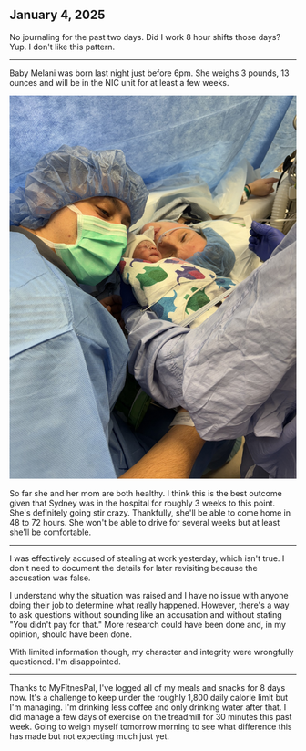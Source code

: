 ## January 4, 2025

No journaling for the past two days. Did I work 8 hour shifts those days? Yup. I don't like this pattern.

---

Baby Melani was born last night just before 6pm. She weighs 3 pounds, 13 ounces and will be in the NIC unit for at least a few weeks.

![Melani and family](../../../Images/IMG_9309.jpeg)

So far she and her mom are both healthy. I think this is the best outcome given that Sydney was in the hospital for roughly 3 weeks to this point. She's definitely going stir crazy. Thankfully, she'll be able to come home in 48 to 72 hours. She won't be able to drive for several weeks but at least she'll be comfortable.

---

I was effectively accused of stealing at work yesterday, which isn't true. I don't need to document the details for later revisiting because the accusation was false. 

I understand why the situation was raised and I have no issue with anyone doing their job to determine what really happened. However, there's a way to ask questions without sounding like an accusation and without stating "You didn't pay for that." More research could have been done and, in my opinion, should have been done.

With limited information though, my character and integrity were wrongfully questioned. I'm disappointed.

---

Thanks to MyFitnesPal, I've logged all of my meals and snacks for 8 days now. It's a challenge to keep under the roughly 1,800 daily calorie limit but I'm managing. I'm drinking less coffee and only drinking water after that. I did manage a few days of exercise on the treadmill for 30 minutes this past week. Going to weigh myself tomorrow morning to see what difference this has made but not expecting much just yet.
